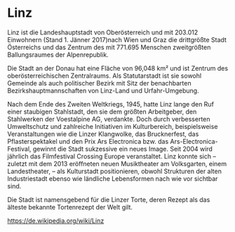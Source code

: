 # Linz

Linz ist die Landeshauptstadt von Oberösterreich und mit 203.012 Einwohnern (Stand 1. Jänner 2017)nach Wien und Graz die drittgrößte Stadt Österreichs und das Zentrum des mit 771.695 Menschen zweitgrößten Ballungsraumes der Alpenrepublik.

Die Stadt an der Donau hat eine Fläche von 96,048 km² und ist Zentrum des oberösterreichischen Zentralraums. Als Statutarstadt ist sie sowohl Gemeinde als auch politischer Bezirk mit Sitz der benachbarten Bezirkshauptmannschaften von Linz-Land und Urfahr-Umgebung.

Nach dem Ende des Zweiten Weltkriegs, 1945, hatte Linz lange den Ruf einer staubigen Stahlstadt, den sie dem größten Arbeitgeber, den Stahlwerken der Voestalpine AG, verdankte. Doch durch verbesserten Umweltschutz und zahlreiche Initiativen im Kulturbereich, beispielsweise Veranstaltungen wie die Linzer Klangwolke, das Brucknerfest, das Pflasterspektakel und den Prix Ars Electronica bzw. das Ars-Electronica-Festival, gewinnt die Stadt sukzessive ein neues Image. Seit 2004 wird jährlich das Filmfestival Crossing Europe veranstaltet. Linz konnte sich – zuletzt mit dem 2013 eröffneten neuen Musiktheater am Volksgarten, einem Landestheater, – als Kulturstadt positionieren, obwohl Strukturen der alten Industriestadt ebenso wie ländliche Lebensformen nach wie vor sichtbar sind.

Die Stadt ist namensgebend für die Linzer Torte, deren Rezept als das älteste bekannte Tortenrezept der Welt gilt.  

https://de.wikipedia.org/wiki/Linz
